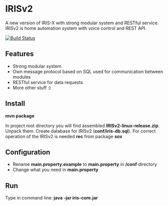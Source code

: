 # IRISv2

A new version of IRIS-X with strong modular system and RESTful service.
IRISv2 is home automation system with voice control and REST API.

[![Build Status](https://travis-ci.org/Neuronix2/IRISv2.png?branch=master)](https://travis-ci.org/Neuronix2/IRISv2)

## Features

* Strong modular system
* Own message protocol based on SQL used for communication between modules
* RESTful service for data requests
* More other stuff :)

## Install

**mvn package**

In project root directory you will find assembled **IRISv2-linux-release.zip**. Unpack them.
Create database for IRISv2 (**conf/iris-db.sql**).
For correct operation of the IRISv2 is needed **rec** from package **sox**

## Configuration

* Rename **main.property.example** to **main.property** in **/conf** directory
* Change what you need in **main.property**

## Run

Type in command line: **java -jar iris-core.jar**
